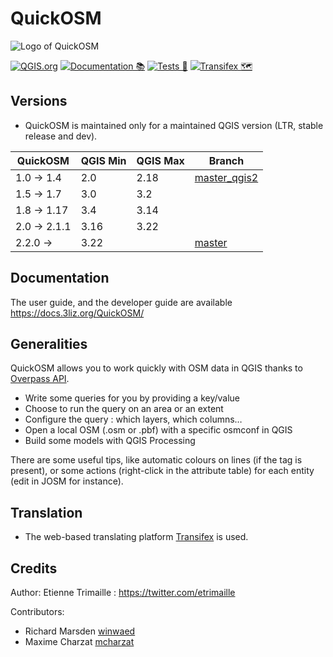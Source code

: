 # QuickOSM

![Logo of QuickOSM](QuickOSM/resources/icons/QuickOSM.svg)

[![QGIS.org](https://img.shields.io/badge/QGIS.org-published-green)](https://plugins.qgis.org/plugins/QuickOSM/)
[![Documentation 📚](https://github.com/3liz/QuickOSM/actions/workflows/publish-doc.yml/badge.svg)](https://github.com/3liz/QuickOSM/actions/workflows/publish-doc.yml)
[![Tests 🎳](https://github.com/3liz/QuickOSM/actions/workflows/ci.yml/badge.svg)](https://github.com/3liz/QuickOSM/actions/workflows/ci.yml)
[![Transifex 🗺](https://github.com/3liz/QuickOSM/actions/workflows/transifex.yml/badge.svg)](https://github.com/3liz/QuickOSM/actions/workflows/transifex.yml)

## Versions

* QuickOSM is maintained only for a maintained QGIS version (LTR, stable release and dev).

| QuickOSM    | QGIS Min | QGIS Max | Branch                                                             |
|-------------|----------|------|--------------------------------------------------------------------|
| 1.0 → 1.4   | 2.0      | 2.18 | [master_qgis2](https://github.com/3liz/QuickOSM/tree/master_qgis2) |
| 1.5 → 1.7   | 3.0      | 3.2  |                                                                    |
| 1.8 → 1.17  | 3.4      | 3.14 |                                                                    |
| 2.0 → 2.1.1 | 3.16     | 3.22 |                                                                    |
| 2.2.0 →     | 3.22     |      | [master](https://github.com/3liz/QuickOSM/tree/master)             |

## Documentation

The user guide, and the developer guide are available https://docs.3liz.org/QuickOSM/

## Generalities

QuickOSM allows you to work quickly with OSM data in QGIS thanks to [Overpass API][Overpass].
* Write some queries for you by providing a key/value
* Choose to run the query on an area or an extent
* Configure the query : which layers, which columns…
* Open a local OSM (.osm or .pbf) with a specific osmconf in QGIS
* Build some models with QGIS Processing

There are some useful tips, like automatic colours on lines (if the tag is present),
or some actions (right-click in the attribute table) for each entity (edit in JOSM for instance).

[Overpass]: https://wiki.openstreetmap.org/wiki/Overpass_API

## Translation

* The web-based translating platform [Transifex](https://www.transifex.com/quickosm/gui/dashboard/) is used.

## Credits

Author: Etienne Trimaille : https://twitter.com/etrimaille

Contributors:
* Richard Marsden [winwaed](https://github.com/winwaed)
* Maxime Charzat [mcharzat](https://github.com/mcharzat)
